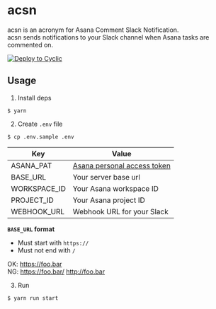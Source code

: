 # acsn

acsn is an acronym for Asana Comment Slack Notification.  
acsn sends notifications to your Slack channel when Asana tasks are commented on.

[![Deploy to Cyclic](https://deploy.cyclic.app/button.svg)](https://deploy.cyclic.app/)

## Usage

1. Install deps

```
$ yarn 
```

2. Create `.env` file

```
$ cp .env.sample .env
```

|Key|Value|
|-|-|
|ASANA_PAT|[Asana personal access token](https://developers.asana.com/docs/personal-access-token)|
|BASE_URL|Your server base url|
|WORKSPACE_ID|Your Asana workspace ID|
|PROJECT_ID|Your Asana project ID|
|WEBHOOK_URL|Webhook URL for your Slack|

**`BASE_URL` format**

- Must start with `https://`
- Must not end with `/`


OK: https://foo.bar   
NG: https://foo.bar/ http://foo.bar

3. Run

```
$ yarn run start
```
